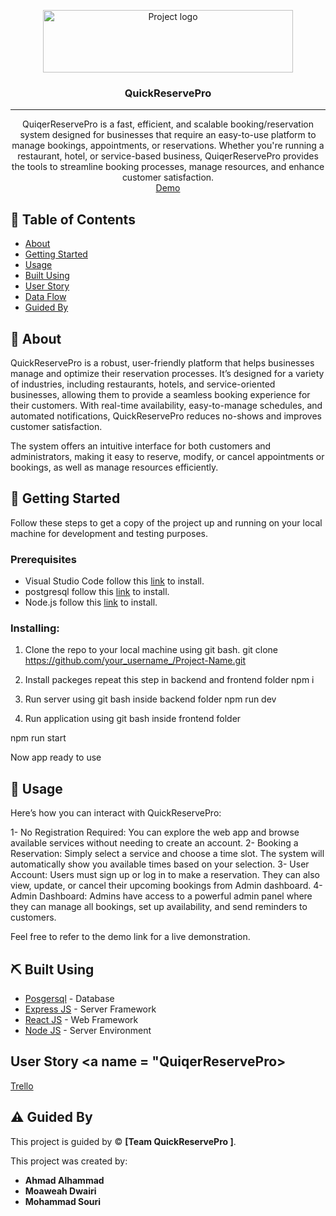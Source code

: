 <p align="center">
<a href="https://www.meraki-academy.org" target="_blank" rel="noopener noreferrer">
 <img width="400px" height="100px" src="/images/updateLogo.png" alt="Project logo">
 </a>
</p>

<h3 align="center">QuickReservePro

</h3>

---

<p align="center"> QuiqerReservePro is a fast, efficient, and scalable booking/reservation system designed for businesses that require an easy-to-use platform to manage bookings, appointments, or reservations. Whether you're running a restaurant, hotel, or service-based business, QuiqerReservePro provides the tools to streamline booking processes, manage resources, and enhance customer satisfaction.
    <br> 
<a href=''>Demo</a>
    <br> 
</p>

## 📝 Table of Contents

- [About](#about)
- [Getting Started](#getting_started)
- [Usage](#usage)
- [Built Using](#built_using)
- [User Story](#user_story)
- [Data Flow](#data_flow)
- [Guided By](#guided_by)

## 🧐 About <a name = "about"></a>

QuickReservePro is a robust, user-friendly platform that helps businesses manage and optimize their reservation processes. It’s designed for a variety of industries, including restaurants, hotels, and service-oriented businesses, allowing them to provide a seamless booking experience for their customers. With real-time availability, easy-to-manage schedules, and automated notifications, QuickReservePro reduces no-shows and improves customer satisfaction.

The system offers an intuitive interface for both customers and administrators, making it easy to reserve, modify, or cancel appointments or bookings, as well as manage resources efficiently.

## 🏁 Getting Started <a name = "getting_started"></a>

Follow these steps to get a copy of the project up and running on your local machine for development and testing purposes.

### Prerequisites

- Visual Studio Code follow this <a href='https://code.visualstudio.com/download'>link</a> to install.
- postgresql follow this <a href='https://www.postgresql.org/download/'>link</a> to install.
- Node.js follow this <a href='https://nodejs.org/en/download/package-manager'>link</a> to install.

### Installing:

1. Clone the repo to your local machine using git bash.
   git clone https://github.com/your_username_/Project-Name.git

2. Install packeges repeat this step in backend and frontend folder
   npm i
3. Run server using git bash inside backend folder
npm run dev
4. Run application using git bash inside frontend folder

npm run start

Now app ready to use

## 🎈 Usage <a name="usage"></a>

Here’s how you can interact with QuickReservePro:

1- No Registration Required: You can explore the web app and browse available services without needing to create an account.
2- Booking a Reservation: Simply select a service and choose a time slot. The system will automatically show you available times based on your selection.
3- User Account: Users must sign up or log in to make a reservation. They can also view, update, or cancel their upcoming bookings from Admin dashboard.
4- Admin Dashboard: Admins have access to a powerful admin panel where they can manage all bookings, set up availability, and send reminders to customers.

Feel free to refer to the demo link for a live demonstration.

## ⛏️ Built Using <a name = "built_using"></a>

- [Posgersql](https://www.postgresql.org/download/) - Database
- [Express JS](https://expressjs.com/) - Server Framework
- [React JS](https://https://reactjs.org/) - Web Framework
- [Node JS](https://nodejs.org/en/) - Server Environment

## User Story <a name = "QuiqerReservePro></a>

<a href=''>Trello</a>



## ⚠️ Guided By <a name="guided_by"></a>

This project is guided by ©️ **[Team QuickReservePro ]**.

This project was created by:
- **Ahmad Alhammad**
- **Moaweah Dwairi**
- **Mohammad Souri**
